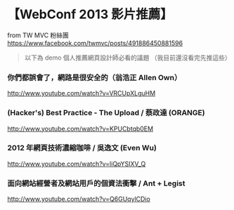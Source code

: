 【WebConf 2013 影片推薦】
============================

from TW MVC 粉絲團
<br>https://www.facebook.com/twmvc/posts/491886450881596</br>

>以下為 demo 個人推薦網頁設計師必看的議題 （我目前還沒看完先推這些）

### 你們都誤會了，網路是很安全的（翁浩正 Allen Own）
http://www.youtube.com/watch?v=VRCUpXLguHM


### (Hacker's) Best Practice - The Upload / 蔡政達 (ORANGE)
http://www.youtube.com/watch?v=KPUCbtqb0EM


### 2012 年網頁技術濃縮咖啡 / 吳逸文 (Even Wu)
http://www.youtube.com/watch?v=liQpYSIXV_Q


### 面向網站經營者及網站用戶的個資法衝擊 / Ant + Legist
http://www.youtube.com/watch?v=Q6GUqylCDio
